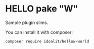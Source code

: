 # HELLO pake "W"
Sample plugin slims.

You can install it with composer:
```
composer require idoalit/hellow-world
```
